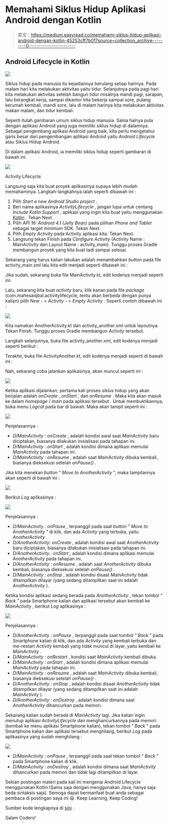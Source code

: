 # Memahami Siklus Hidup Aplikasi Android dengan Kotlin

> 原文：<https://medium.easyread.co/memahami-siklus-hidup-aplikasi-android-dengan-kotlin-45253cff7b01?source=collection_archive---------0----------------------->

## Android Lifecycle in Kotlin

![](img/1f5a41bd93f47f86b5085724242c71ad.png)

Siklus hidup pada manusia itu kejadiannya berulang setiap harinya. Pada malam hari kita melakukan aktivitas yaitu tidur. Selanjutnya pada pagi hari kita melakukan aktivitas setelah bangun tidur misalnya mandi pagi, sarapan, lalu berangkat kerja, sampai dikantor kita bekerja sampai sore, pulang kerumah kembali, mandi sore, lalu di malam harinya kita melakukan aktivitas makan malam, dan tidur kembali.

Seperti itulah gambaran umum siklus hidup manusia. Sama halnya pula dengan aplikasi Android yang juga memiliki siklus hidup di dalamnya. Sebagai pengembang aplikasi Android yang baik, kita perlu mengetahui garis besar dari pengembangan aplikasi Android yaitu *Android Lifecycle* atau Siklus Hidup Android.

Di dalam aplikasi Android, ia memiliki siklus hidup seperti gambaran di bawah ini:

![](img/f3f7d5abcb0b2f2efe15f51416f6e963.png)

Activity Lifecycle

Langsung saja kita buat proyek aplikasinya supaya lebih mudah memahaminya. Langkah-langkahnya ialah seperti dibawah ini :

1.  Pilih *Start a new Android Studio project* .
2.  Beri nama aplikasinya *ActivityLifecycle* , jangan lupa untuk centang *Include Kotlin Support* , aplikasi yang ingin kita buat yaitu menggunakan [Kotlin](https://kotlinlang.org/) . Tekan Next.
3.  Pilih *API 16: Android 4.1 (Jelly Bean)* pada pilihan *Phone and Tablet* sebagai target minimum SDK. Tekan Next.
4.  Pilih *Empty Activity* pada Activity aplikasi kita. Tekan Next.
5.  Langsung tekan Finish pada *Configure Activity* (Activity Name : MainActivity dan Layout Name : activity_main). Tunggu proses Gradle membangun proyek yang kita buat tadi sampai selesai.

Sekarang yang harus kalian lakukan adalah menambahkan *button* pada file activity_main.xml lalu kita edit menjadi seperti dibawah ini :

Jika sudah, sekarang buka file MainActivity.kt, edit kodenya menjadi seperti ini:

Lalu, sekarang kita buat *activity* baru, klik kanan pada file *package* (com.mahesaiqbal.activitylifecycle, tentu akan berbeda dengan punya kalian) pilih *New* - > *Activity* - > *Empty Activity* . Seperti contoh dibawah ini :

![](img/8b458516b0b3b50e011e2fb95e5e55d5.png)

Kita namakan AnotherActivity.kt dan activity_another.xml untuk layoutnya. Tekan Finish. Tunggu proses Gradle membangun *Activity* tersebut.

Langkah selanjutnya, buka file activity_another.xml, edit kodenya menjadi seperti berikut :

Terakhir, buka file ActivityAnother.kt, edit kodenya menjadi seperti di bawah ini :

Nah, sekarang coba jalankan aplikasinya, akan muncul seperti ini :

![](img/fe785e68a913619528f1f39006467c42.png)

Ketika aplikasi dijalankan, pertama kali proses siklus hidup yang akan berjalan adalah *onCreate* , *onStart* , dan *onResume* . Maka kita akan masuk ke dalam *homepage* / *main* pada aplikasi tersebut *.* Untuk membuktikannya, buka menu *Logcat* pada bar di bawah. Maka akan tampil seperti ini :

![](img/4f23ffcc4f830870f7eb64d61f6290f0.png)

Penjelasannya :

*   *D/MainActivity : onCreate* , adalah kondisi awal saat *MainActivity* baru diciptakan, biasanya dilakukan inisialisasi pada tahapan ini.
*   *D/MainActivity : onStart* , adalah kondisi dimana aplikasi memulai *MainActivity* pada tahapan ini.
*   *D/MainActivity : onResume* , adalah saat *MainActivity* dibuka kembali, biasanya dieksekusi setelah *onPause()* .

Jika kita menekan *button* “ *Move to AnotherActivity* ”, maka tampilannya akan seperti di bawah ini :

![](img/37d796604637e701bb2b3f2837a04d0a.png)

Berikut *Log* aplikasinya :

![](img/9215e1486a58839eff75a4f001827743.png)

Penjelasannya :

*   *D/MainActivity : onPause* , terpanggil pada saat *button* “ *Move to AnotherActivity* ” di klik, dan ada *Activity* yang terbuka, yaitu *AnotherActivity* .
*   *D/AnotherActivity: onCreate* , adalah kondisi awal saat *AnotherActivity* baru diciptakan, biasanya dilakukan inisialisasi pada tahapan ini.
*   *D/AnotherActivity : onStart* , adalah kondisi dimana aplikasi memulai *AnotherActivity* pada tahapan ini.
*   *D/AnotherActivity : onResume* , adalah saat *AnotherActivity* dibuka kembali, biasanya dieksekusi setelah *onPause()* .
*   *D/MainActivity : onStop* , adalah kondisi disaat *MainActivity* tidak ditampilkan dilayar (yang sedang ditampilkan saat ini adalah *AnotherActivity* ).

Ketika kondisi aplikasi sedang berada pada *AnotherActivity* , tekan tombol “ *Back* ” pada Smartphone kalian dan aplikasi tersebut akan kembali ke *MainActivity* , berikut *Log* aplikasinya :

![](img/ad312da29e2f3cdd65330fff9dc76741.png)

Penjelasannya :

*   *D/AnotherActivity : onPause* , terpanggil pada saat tombol “ *Back* ” pada Smartphone kalian di klik, dan ada *Activity* yang kembali terbuka dan me-restart *Activity* kembali yang tidak muncul di layar, yaitu kembali ke *MainActivity* .
*   *D/MainActivity : onRestart* , kondisi saat *MainActivity* kembali dibuka.
*   *D/MainActivity : onStart* , adalah kondisi dimana aplikasi memulai *MainActivity* pada tahapan ini.
*   *D/MainActivity : onResume* , adalah saat *MainActivity* dibuka kembali, biasanya dieksekusi setelah *onPause()* .
*   *D/AnotherActivity : onStop* , adalah kondisi disaat *AnotherActivity* tidak ditampilkan dilayar (yang sedang ditampilkan saat ini adalah *MainActivity* ).
*   *D/AnotherActivity : onDestroy* , adalah kondisi dimana saat *AnotherActivity* dihancurkan pada memori.

Sekarang kalian sudah berada di *MainActivity* lagi. Jika kalian ingin menutup aplikasi *ActivityLifecycle* dan menghancurkannya pada memori (kembali ke menu aplikasi Smartphone kalian), tekan tombol “ *Back* ” pada Smartphone kalian dan aplikasi tersebut menghilang, berikut *Log* pada aplikasinya yang sudah menghilang :

![](img/ff311c7cc26849fc0969afb5ad89c042.png)

*   *D/MainActivity : onPause* , terpanggil pada saat tekan tombol “ *Back* ” pada Smartphone kalian di klik.
*   *D/MainActivity : onDestroy* , adalah kondisi dimana saat *MainActivity* dihancurkan pada memori dan tidak lagi ditampilkan di layar.

Sekian postingan materi pada kali ini mengenai Android Lifecycle menggunakan Kotlin (Sama saja dengan menggunakan Java, hanya saja beda sintaksis saja). Semoga dapat bermanfaat buat anda sebagai pembaca di postingan saya ini 😃. Keep Learning, Keep Coding!

Sumber kode lengkapnya di [sini](https://github.com/mahesaiqbal/ActivityLifecycle) .

Salam Coders!